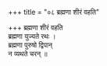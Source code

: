 +++
title = "०८ ब्रह्मणा शीरं वहति"

+++
ब्रह्मणा शीरं वहति  
ब्रह्मणा युज्यते रथः ।  
ब्रह्मणा पुरुषो द्विपान्  
न व्यथते चरन् ॥